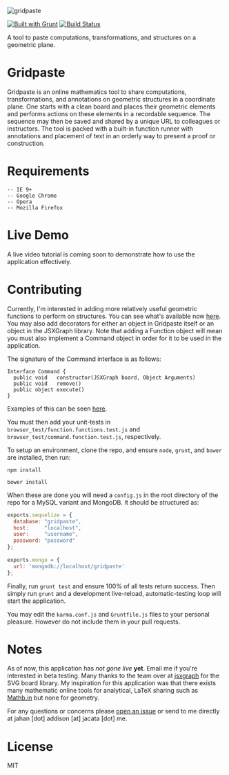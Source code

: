 
![gridpaste](http://i.imgur.com/SgA43Vu.png) 

[![Built with Grunt](https://cdn.gruntjs.com/builtwith.png)](http://gruntjs.com/)
[![Build Status](https://travis-ci.org/jahan-addison/gridpaste.svg?branch=staging)](https://travis-ci.org/jahan-addison/gridpaste)

A tool to paste computations, transformations, and structures on a geometric plane.

Gridpaste
=========
Gridpaste is an online mathematics tool to share computations, transformations, and annotations on geometric structures in a coordinate plane. One starts with a clean board and places their geometric elements and performs actions on these elements in a recordable sequence. The sequence may then be saved and shared by a unique URL to colleagues or instructors. The tool is packed with a built-in function runner with annotations and placement of text in an orderly way to present a proof or construction.


Requirements
============
    -- IE 9+
    -- Google Chrome
    -- Opera
    -- Mozilla Firefox


Live Demo
=========
A live video tutorial is coming soon to demonstrate how to use the application effectively.


Contributing
===
Currently, I'm interested in adding more relatively useful geometric functions to perform on structures. You can see what's available now [here](https://github.com/jahan-addison/gridpaste/blob/master/public/app/board/functions/functions.js). You may also add decorators for either an object in Gridpaste itself or an object in the JSXGraph library. Note that adding a Function object will mean you must also implement a Command object in order for it to be used in the application.

The signature of the Command interface is as follows:
```
Interface Command {
  public void   constructor(JSXGraph board, Object Arguments)
  public void   remove()
  public object execute()
}
```
Examples of this can be seen [here](https://github.com/jahan-addison/gridpaste/tree/master/public/app/events).

You must then add your unit-tests in `browser_test/function.functions.test.js` and `browser_test/command.function.test.js`, respectively.

To setup an environment, clone the repo, and ensure `node`, `grunt`, and `bower` are installed, then run:

`npm install`

`bower install`

When these are done you will need a `config.js` in the root directory of the repo for a MySQL variant and MongoDB. It should be structured as:

```javascript
exports.sequelize = {
  database: "gridpaste",
  host:     "localhost",
  user:     "username",
  password: "password"
};
 
exports.mongo = {
  url: 'mongodb://localhost/gridpaste'
};
```

Finally, run `grunt test` and ensure 100% of all tests return success. Then simply run `grunt` and a development live-reload, automatic-testing loop will start the application.

You may edit the `karma.conf.js` and `Gruntfile.js` files to your personal pleasure. However do not include them in your pull requests.

Notes
===
As of now, this application has *not gone live* __yet__. Email me if you're interested in beta testing. Many thanks to the team over at [jsxgraph](http://jsxgraph.uni-bayreuth.de/wp/) for the SVG board library. My inspiration for this application was that there exists many mathematic online tools for analytical, LaTeX sharing such as [Mathb.in](http://mathb.in) but none for geometry.

For any questions or concerns please [open an issue](https://github.com/jahan-addison/gridpaste/issues?state=open) or send to me directly at jahan [dot] addison [at] jacata [dot] me.

License
===
MIT
